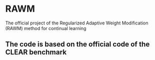 # RAWM
The official project of the Regularized Adaptive Weight Modification (RAWM) method for continual learning

## The code is based on the official code of the CLEAR benchmark
